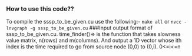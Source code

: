 ###  How to use this code??
To compile the sssp_to_be_given.cu use the following:-
`make all`
or `nvcc -lnvgraph -g sssp_to_be_given.cu`
###Input output format of sssp_to_be_given.cu.
time_finder()=> is the function that takes slowness value matrix, n(rows) and m(columns).
And output a 1D vector whose ith index is the time required to go from source node (0,0) to (0,i).
0<=i<=n   
